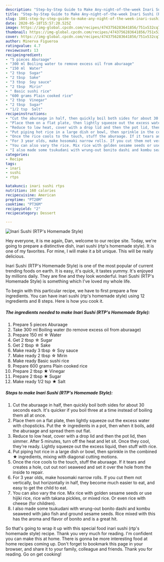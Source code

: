 ```yaml
---
description: "Step-by-Step Guide to Make Any-night-of-the-week Inari Sushi (RTP&amp;#39;s Homemade Style)"
title: "Step-by-Step Guide to Make Any-night-of-the-week Inari Sushi (RTP&amp;#39;s Homemade Style)"
slug: 1801-step-by-step-guide-to-make-any-night-of-the-week-inari-sushi-rtp-and-39-s-homemade-style
date: 2020-05-18T15:57:20.525Z
image: https://img-global.cpcdn.com/recipes/4743756283641856/751x532cq70/inari-sushi-rtps-homemade-style-recipe-main-photo.jpg
thumbnail: https://img-global.cpcdn.com/recipes/4743756283641856/751x532cq70/inari-sushi-rtps-homemade-style-recipe-main-photo.jpg
cover: https://img-global.cpcdn.com/recipes/4743756283641856/751x532cq70/inari-sushi-rtps-homemade-style-recipe-main-photo.jpg
author: Minerva Figueroa
ratingvalue: 4.7
reviewcount: 13
recipeingredient:
- "5 pieces Aburaage"
- "300 ml Boiling water to remove excess oil from aburaage"
- "150 ml  Water"
- "2 tbsp  Sugar"
- "2 tbsp  Sake"
- "3 tbsp  Soy sauce"
- "2 tbsp  Mirin"
- " Basic sushi rice"
- "600 grams Plain cooked rice"
- "2 tbsp  Vinegar"
- "2 tbsp  Sugar"
- "1/2 tsp  Salt"
recipeinstructions:
- "Cut the aburaage in half, then quickly boil both sides for about 30 seconds each. It&#39;s quicker if you boil three at a time instead of boiling them all at once."
- "Place them on a flat plate, then lightly squeeze out the excess water with chopsticks. Put the ☆ ingredients in a pot, then when it boils, add the aburaage and spread them out flat."
- "Reduce to low heat, cover with a drop lid and then the pot lid, then simmer. After 5 minutes, turn off the heat and let sit. Once they cool, they&#39;re ready. Lightly squeeze out the excess liquid, then stuff with rice."
- "Put piping hot rice in a large dish or bowl, then sprinkle in the combined ★ ingredients, mixing with diagonal cutting motions."
- "Once the rice cools to the touch, stuff the aburaage. If it tears and creates a hole, cut out nori seaweed and set it over the hole from the inside to repair."
- "For 3 year olds, make hosomaki narrow rolls. If you cut them not vertically, but horizontally in half, they become much easier to eat, and easy to get the child to eat."
- "You can also vary the rice. Mix rice with golden sesame seeds or use hijiki rice, rice with takana pickles, or mixed rice. Or even rice with cheese (for children)."
- "I also made some tsukudani with wrung-out bonito dashi and kombu seaweed with jako fish and ground sesame seeds. Rice mixed with this has the aroma and flavor of bonito and is a great hit."
categories:
- Recipe
tags:
- inari
- sushi
- rtps

katakunci: inari sushi rtps 
nutrition: 160 calories
recipecuisine: American
preptime: "PT20M"
cooktime: "PT36M"
recipeyield: "2"
recipecategory: Dessert

---
```



![Inari Sushi (RTP&#39;s Homemade Style)](https://img-global.cpcdn.com/recipes/4743756283641856/751x532cq70/inari-sushi-rtps-homemade-style-recipe-main-photo.jpg)

Hey everyone, it is me again, Dan, welcome to our recipe site. Today, we're going to prepare a distinctive dish, inari sushi (rtp&#39;s homemade style). It is one of my favorites. For mine, I will make it a bit unique. This will be really delicious.



Inari Sushi (RTP&#39;s Homemade Style) is one of the most popular of current trending foods on earth. It is easy, it's quick, it tastes yummy. It's enjoyed by millions daily. They are fine and they look wonderful. Inari Sushi (RTP&#39;s Homemade Style) is something which I've loved my whole life.


To begin with this particular recipe, we have to first prepare a few ingredients. You can have inari sushi (rtp&#39;s homemade style) using 12 ingredients and 8 steps. Here is how you cook it.

<!--inarticleads1-->

##### The ingredients needed to make Inari Sushi (RTP&#39;s Homemade Style):

1. Prepare 5 pieces Aburaage
1. Take 300 ml Boiling water (to remove excess oil from aburaage)
1. Prepare 150 ml ☆ Water
1. Get 2 tbsp ☆ Sugar
1. Get 2 tbsp ☆ Sake
1. Make ready 3 tbsp ☆ Soy sauce
1. Make ready 2 tbsp ☆ Mirin
1. Make ready  Basic sushi rice
1. Prepare 600 grams Plain cooked rice
1. Prepare 2 tbsp ★ Vinegar
1. Prepare 2 tbsp ★ Sugar
1. Make ready 1/2 tsp ★ Salt




<!--inarticleads2-->

##### Steps to make Inari Sushi (RTP&#39;s Homemade Style):

1. Cut the aburaage in half, then quickly boil both sides for about 30 seconds each. It&#39;s quicker if you boil three at a time instead of boiling them all at once.
1. Place them on a flat plate, then lightly squeeze out the excess water with chopsticks. Put the ☆ ingredients in a pot, then when it boils, add the aburaage and spread them out flat.
1. Reduce to low heat, cover with a drop lid and then the pot lid, then simmer. After 5 minutes, turn off the heat and let sit. Once they cool, they&#39;re ready. Lightly squeeze out the excess liquid, then stuff with rice.
1. Put piping hot rice in a large dish or bowl, then sprinkle in the combined ★ ingredients, mixing with diagonal cutting motions.
1. Once the rice cools to the touch, stuff the aburaage. If it tears and creates a hole, cut out nori seaweed and set it over the hole from the inside to repair.
1. For 3 year olds, make hosomaki narrow rolls. If you cut them not vertically, but horizontally in half, they become much easier to eat, and easy to get the child to eat.
1. You can also vary the rice. Mix rice with golden sesame seeds or use hijiki rice, rice with takana pickles, or mixed rice. Or even rice with cheese (for children).
1. I also made some tsukudani with wrung-out bonito dashi and kombu seaweed with jako fish and ground sesame seeds. Rice mixed with this has the aroma and flavor of bonito and is a great hit.




So that's going to wrap it up with this special food inari sushi (rtp&#39;s homemade style) recipe. Thank you very much for reading. I'm confident you can make this at home. There is gonna be more interesting food at home recipes coming up. Don't forget to bookmark this page in your browser, and share it to your family, colleague and friends. Thank you for reading. Go on get cooking!
